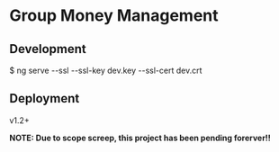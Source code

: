 # Group Money Management
## Development
$ ng serve --ssl --ssl-key dev.key --ssl-cert dev.crt

## Deployment
v1.2+

<b>NOTE: Due to scope screep, this project has been pending forerver!!</b>

